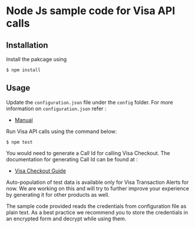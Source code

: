 # Node Js sample code for Visa API calls

## Installation

Install the pakcage using 
	
	$ npm install

## Usage

Update the `configuration.json` file under the `config` folder. For more information on `configuration.json` refer :
	 
* [Manual](https://github.com/visa/SampleCode/wiki/Manual)


Run Visa API calls using the command below:

	$ npm test

You would need to generate a Call Id for calling Visa Checkout. The documentation for generating Call Id can be found at :

* [Visa Checkout Guide](https://github.com/visa/SampleCode/wiki/Visa-Checkout)

Auto-population of test data is available only for Visa Transaction Alerts for now. We are working on this and will try to further improve your experience by generating it for other products as well.

The sample code provided reads the credentials from configuration file as plain text. As a best practice we recommend you to store the credentials in an encrypted form and decrypt while using them.